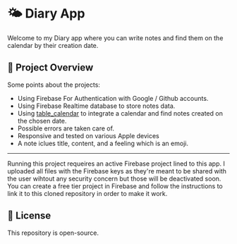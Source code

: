 # 🌤️ Diary App

Welcome to my Diary app where you can write notes and find them on the calendar by their creation date.


## 📌 Project Overview

Some points about the projects:

* Using Firebase For Authentication with Google / Github accounts.
* Using Firebase Realtime database to store notes data.
* Using [table_calendar](https://pub.dev/packages/table_calendar) to integrate a calendar and find notes created on the chosen date.
* Possible errors are taken care of.
* Responsive and tested on various Apple devices 
* A note iclues title, content, and a feeling which is an emoji.

---

Running this project requeires an active Firebase project lined to this app. I uploaded all files with the Firebase keys as they're meant to be shared with the user wihtout any security concern but those will be deactivated soon. You can create a free tier project in Firebase and follow the instructions to link it to this cloned repository in order to make it work.

## 📜 License
This repository is open-source.
